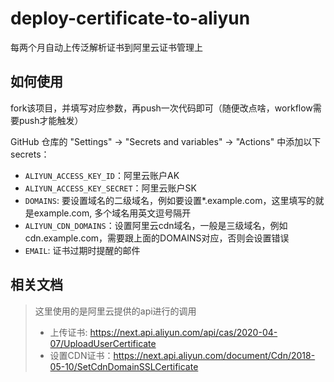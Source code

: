 # deploy-certificate-to-aliyun

每两个月自动上传泛解析证书到阿里云证书管理上

## 如何使用

fork该项目，并填写对应参数，再push一次代码即可（随便改点啥，workflow需要push才能触发）

 GitHub 仓库的 "Settings" -> "Secrets and variables" -> "Actions" 中添加以下 secrets：

- `ALIYUN_ACCESS_KEY_ID`：阿里云账户AK
- `ALIYUN_ACCESS_KEY_SECRET`：阿里云账户SK
- `DOMAINS`: 要设置域名的二级域名，例如要设置*.example.com，这里填写的就是example.com, 多个域名用英文逗号隔开
- `ALIYUN_CDN_DOMAINS`：设置阿里云cdn域名，一般是三级域名，例如cdn.example.com，需要跟上面的DOMAINS对应，否则会设置错误
- `EMAIL`:  证书过期时提醒的邮件

## 相关文档

> 这里使用的是阿里云提供的api进行的调用
>
> - 上传证书: <https://next.api.aliyun.com/api/cas/2020-04-07/UploadUserCertificate>
> - 设置CDN证书：<https://next.api.aliyun.com/document/Cdn/2018-05-10/SetCdnDomainSSLCertificate>
